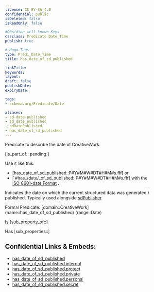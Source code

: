 ```yaml
---
license: CC BY-SA 4.0
confidential: public
isDeleted: false
isReadOnly: false

#Obsidian well-known Keys
cssclass: Predicate Date_Time
publish: true

# Hugo Tags
type: Predi_Date_Time
title: has_date_of_sd_published

linkTitle: 
keywords: 
layout: 
draft: false
publishDate:
expiryDate: 

tags:
- schema.org/Predicate/Date

aliases:
- sd-date-published
- sd_date_published
- sdDatePublished
- has_date_of_sd_published
---
```


Predicate to describe the date of CreativeWork.

[is_part_of:: pending:]

Use it like this: 
- [has_date_of_sd_published::P#Y#M#W#DT#H#M#s.fff] or 
- [ #has_/date/_of_sd_published::P#Y#M#W#DT#H#M#s.fff] with the [ISO_8601-date Format](../../../ISO/ISO_8601-Date_Time) .

Indicates the date on which the current structured data was generated / published. Typically used alongside [sdPublisher](sdPublisher)

Formal Predicate: 
[domain::CreativeWork]
(name::has_date_of_sd_published)
(range::Date)

Is [sub_property_of::]

Has [sub_properties::]


## Confidential Links & Embeds: 
- [has_date_of_sd_published](../../../../_public/schema.org/Predicate/Date_Times/has_date_of_sd_published.md) 
- [has_date_of_sd_published.internal](../../../../_internal/schema.org/Predicate/Date_Times/has_date_of_sd_published.internal.md) 
- [has_date_of_sd_published.protect](../../../../_protect/schema.org/Predicate/Date_Times/has_date_of_sd_published.protect.md) 
- [has_date_of_sd_published.private](../../../../_private/schema.org/Predicate/Date_Times/has_date_of_sd_published.private.md) 
- [has_date_of_sd_published.personal](../../../../_personal/schema.org/Predicate/Date_Times/has_date_of_sd_published.personal.md) 
- [has_date_of_sd_published.secret](../../../../_secret/schema.org/Predicate/Date_Times/has_date_of_sd_published.secret.md) 
